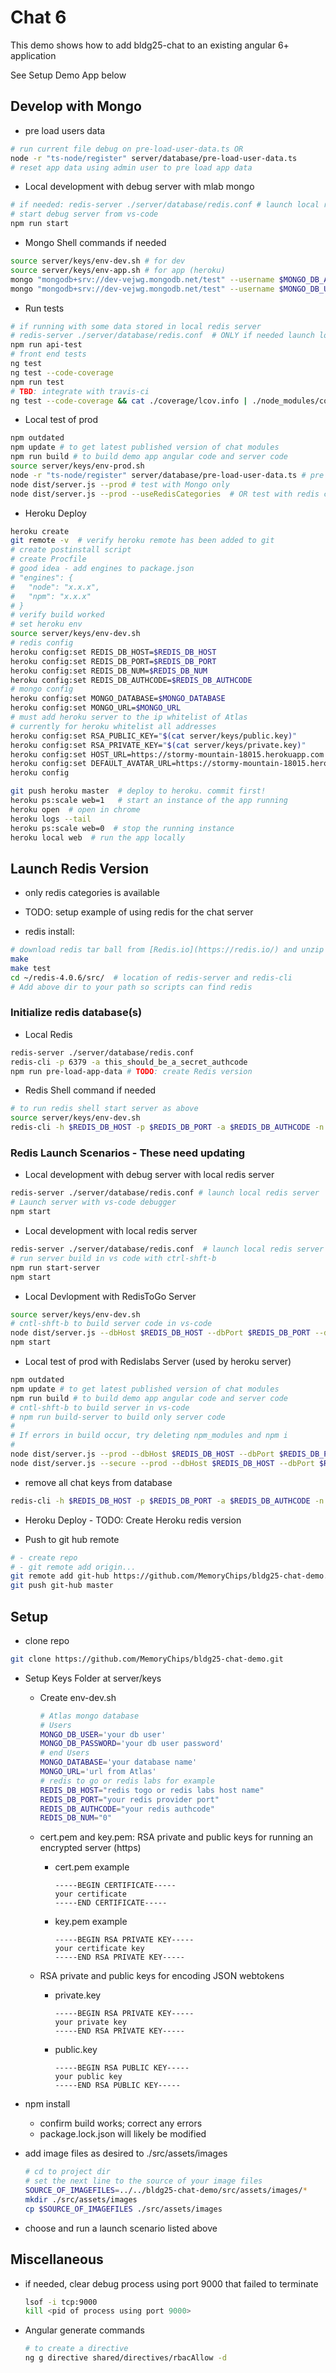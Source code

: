 # Chat 6

This demo shows how to add bldg25-chat to an existing angular 6+ application

See Setup Demo App below

## Develop with Mongo

- pre load users data

```bash
# run current file debug on pre-load-user-data.ts OR
node -r "ts-node/register" server/database/pre-load-user-data.ts
# reset app data using admin user to pre load app data
```

- Local development with debug server with mlab mongo

```bash
# if needed: redis-server ./server/database/redis.conf # launch local redis server
# start debug server from vs-code
npm run start
```

- Mongo Shell commands if needed

```bash
source server/keys/env-dev.sh # for dev
source server/keys/env-app.sh # for app (heroku)
mongo "mongodb+srv://dev-vejwg.mongodb.net/test" --username $MONGO_DB_ADMIN_USER -p $MONGO_DB_ADMIN_PASSWORD
mongo "mongodb+srv://dev-vejwg.mongodb.net/test" --username $MONGO_DB_USER -p $MONGO_DB_PASSWORD
```

- Run tests

```bash
# if running with some data stored in local redis server
# redis-server ./server/database/redis.conf  # ONLY if needed launch local redis server
npm run api-test
# front end tests
ng test
ng test --code-coverage
npm run test
# TBD: integrate with travis-ci
ng test --code-coverage && cat ./coverage/lcov.info | ./node_modules/coveralls/bin/coveralls.js && rm -rf ./coverage
```

- Local test of prod

```bash
npm outdated
npm update # to get latest published version of chat modules
npm run build # to build demo app angular code and server code
source server/keys/env-prod.sh
node -r "ts-node/register" server/database/pre-load-user-data.ts # pre load data if desired for prod
node dist/server.js --prod # test with Mongo only
node dist/server.js --prod --useRedisCategories  # OR test with redis categories
```

- Heroku Deploy

```bash
heroku create
git remote -v  # verify heroku remote has been added to git
# create postinstall script
# create Procfile
# good idea - add engines to package.json
# "engines": {
#   "node": "x.x.x",
#   "npm": "x.x.x"
# }
# verify build worked
# set heroku env
source server/keys/env-dev.sh
# redis config
heroku config:set REDIS_DB_HOST=$REDIS_DB_HOST
heroku config:set REDIS_DB_PORT=$REDIS_DB_PORT
heroku config:set REDIS_DB_NUM=$REDIS_DB_NUM
heroku config:set REDIS_DB_AUTHCODE=$REDIS_DB_AUTHCODE
# mongo config
heroku config:set MONGO_DATABASE=$MONGO_DATABASE
heroku config:set MONGO_URL=$MONGO_URL
# must add heroku server to the ip whitelist of Atlas
# currently for heroku whitelist all addresses
heroku config:set RSA_PUBLIC_KEY="$(cat server/keys/public.key)"
heroku config:set RSA_PRIVATE_KEY="$(cat server/keys/private.key)"
heroku config:set HOST_URL=https://stormy-mountain-18015.herokuapp.com
heroku config:set DEFAULT_AVATAR_URL=https://stormy-mountain-18015.herokuapp.com/assets/default-gravatar.jpg
heroku config

git push heroku master  # deploy to heroku. commit first!
heroku ps:scale web=1   # start an instance of the app running
heroku open  # open in chrome
heroku logs --tail
heroku ps:scale web=0  # stop the running instance
heroku local web  # run the app locally
```

## Launch Redis Version

- only redis categories is available
- TODO: setup example of using redis for the chat server

- redis install:

```bash
# download redis tar ball from [Redis.io](https://redis.io/) and unzip
make
make test
cd ~/redis-4.0.6/src/  # location of redis-server and redis-cli
# Add above dir to your path so scripts can find redis
```

### Initialize redis database(s)

- Local Redis

```bash
redis-server ./server/database/redis.conf
redis-cli -p 6379 -a this_should_be_a_secret_authcode
npm run pre-load-app-data # TODO: create Redis version
```

- Redis Shell command if needed

```bash
# to run redis shell start server as above
source server/keys/env-dev.sh
redis-cli -h $REDIS_DB_HOST -p $REDIS_DB_PORT -a $REDIS_DB_AUTHCODE -n $REDIS_DB_NUM
```

### Redis Launch Scenarios - These need updating

- Local development with debug server with local redis server

```bash
redis-server ./server/database/redis.conf # launch local redis server
# Launch server with vs-code debugger
npm start
```

- Local development with local redis server

```bash
redis-server ./server/database/redis.conf  # launch local redis server
# run server build in vs code with ctrl-shft-b
npm run start-server
npm start
```

- Local Devlopment with RedisToGo Server

```bash
source server/keys/env-dev.sh
# cntl-shft-b to build server code in vs-code
node dist/server.js --dbHost $REDIS_DB_HOST --dbPort $REDIS_DB_PORT --dbAuth $REDIS_DB_AUTHCODE -n $REDIS_DB_NUM
npm start
```

- Local test of prod with Redislabs Server (used by heroku server)

```bash
npm outdated
npm update # to get latest published version of chat modules
npm run build # to build demo app angular code and server code
# cntl-shft-b to build server in vs-code
# npm run build-server to build only server code
#
# If errors in build occur, try deleting npm_modules and npm i
#
node dist/server.js --prod --dbHost $REDIS_DB_HOST --dbPort $REDIS_DB_PORT --dbAuth $REDIS_DB_AUTHCODE -n $REDIS_DB_NUM
node dist/server.js --secure --prod --dbHost $REDIS_DB_HOST --dbPort $REDIS_DB_PORT --dbAuth $REDIS_DB_AUTHCODE -n $REDIS_DB_NUM
```

- remove all chat keys from database

```bash
redis-cli -h $REDIS_DB_HOST -p $REDIS_DB_PORT -a $REDIS_DB_AUTHCODE -n $REDIS_DB_NUM KEYS chat* | xargs redis-cli -h $REDIS_DB_HOST -p $REDIS_DB_PORT -a $REDIS_DB_AUTHCODE -n $REDIS_DB_NUM DEL
```

- Heroku Deploy - TODO: Create Heroku redis version

- Push to git hub remote

```bash
# - create repo
# - git remote add origin...
git remote add git-hub https://github.com/MemoryChips/bldg25-chat-demo.git
git push git-hub master
```

## Setup

- clone repo

```bash
git clone https://github.com/MemoryChips/bldg25-chat-demo.git
```

- Setup Keys Folder at server/keys

  - Create env-dev.sh

    ```bash
    # Atlas mongo database
    # Users
    MONGO_DB_USER='your db user'
    MONGO_DB_PASSWORD='your db user password'
    # end Users
    MONGO_DATABASE='your database name'
    MONGO_URL='url from Atlas'
    # redis to go or redis labs for example
    REDIS_DB_HOST="redis togo or redis labs host name"
    REDIS_DB_PORT="your redis provider port"
    REDIS_DB_AUTHCODE="your redis authcode"
    REDIS_DB_NUM="0"
    ```

  - cert.pem and key.pem: RSA private and public keys for running an encrypted server (https)

    - cert.pem example

      ```text
      -----BEGIN CERTIFICATE-----
      your certificate
      -----END CERTIFICATE-----
      ```

    - key.pem example

      ```text
      -----BEGIN RSA PRIVATE KEY-----
      your certificate key
      -----END RSA PRIVATE KEY-----
      ```

  - RSA private and public keys for encoding JSON webtokens

    - private.key

      ```text
      -----BEGIN RSA PRIVATE KEY-----
      your private key
      -----END RSA PRIVATE KEY-----
      ```

    - public.key

      ```text
      -----BEGIN RSA PUBLIC KEY-----
      your public key
      -----END RSA PUBLIC KEY-----
      ```

- npm install

  - confirm build works; correct any errors
  - package.lock.json will likely be modified

- add image files as desired to ./src/assets/images

  ```bash
  # cd to project dir
  # set the next line to the source of your image files
  SOURCE_OF_IMAGEFILES=../../bldg25-chat-demo/src/assets/images/*
  mkdir ./src/assets/images
  cp $SOURCE_OF_IMAGEFILES ./src/assets/images
  ```

- choose and run a launch scenario listed above

## Miscellaneous

- if needed, clear debug process using port 9000 that failed to terminate

  ```bash
  lsof -i tcp:9000
  kill <pid of process using port 9000>
  ```

- Angular generate commands

  ```bash
  # to create a directive
  ng g directive shared/directives/rbacAllow -d
  ```
